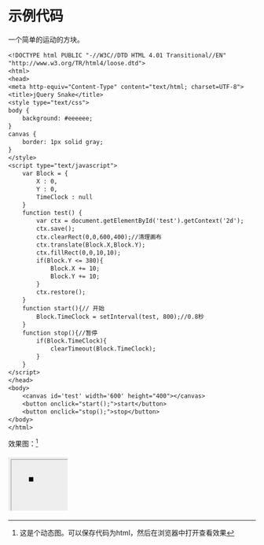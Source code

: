 # 示例代码

一个简单的运动的方块。

    <!DOCTYPE html PUBLIC "-//W3C//DTD HTML 4.01 Transitional//EN"
    "http://www.w3.org/TR/html4/loose.dtd">
    <html>
    <head>
    <meta http-equiv="Content-Type" content="text/html; charset=UTF-8">
    <title>jQuery Snake</title>
    <style type="text/css">
    body {
        background: #eeeeee;
    }
    canvas {
        border: 1px solid gray;
    }
    </style>
    <script type="text/javascript">
        var Block = {
            X : 0,
            Y : 0,
            TimeClock : null
        }
        function test() {
            var ctx = document.getElementById('test').getContext('2d');
            ctx.save();
            ctx.clearRect(0,0,600,400);//清理画布
            ctx.translate(Block.X,Block.Y);
            ctx.fillRect(0,0,10,10);
            if(Block.Y <= 380){
                Block.X += 10;
                Block.Y += 10;
            }
            ctx.restore();
        }
        function start(){// 开始
            Block.TimeClock = setInterval(test, 800);//0.8秒
        }
        function stop(){//暂停
            if(Block.TimeClock){
                clearTimeout(Block.TimeClock);
            }
        }
    </script>
    </head>
    <body>
        <canvas id='test' width='600' height="400"></canvas>
        <button onclick="start();">start</button>
        <button onclick="stop();">stop</button>
    </body>
    </html>
    

效果图：[^comment]

![carton demo: a move block](/images/carton_demo.png)

[^comment]: 这是个动态图。可以保存代码为html，然后在浏览器中打开查看效果